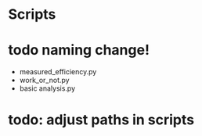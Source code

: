 # Scripts

# todo naming change!
- measured_efficiency.py
- work_or_not.py
- basic analysis.py

# todo: adjust paths in scripts
